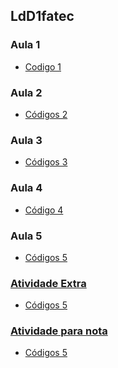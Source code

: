## LdD1fatec

### Aula 1
  * <a href="https://github.com/Gabriele-sousa/LdD1fatec/wiki/Aula-1">Codigo 1</a>

### Aula 2
 * <a href="https://github.com/Gabriele-sousa/LdD1fatec/wiki/aula-2">Códigos 2</a>

### Aula 3
 * <a href="https://github.com/Gabriele-sousa/LdD1fatec/wiki/Aula-3">Códigos 3</a>

### Aula 4

* <a href="https://github.com/Gabriele-sousa/LdD1fatec/wiki/Aula-4">Código 4</a>

### Aula 5

* <a href="https://github.com/Gabriele-sousa/LdD1fatec/wiki/Aula-5">Códigos 5

### Atividade Extra

* <a href="https://github.com/Gabriele-sousa/LdD1fatec/wiki/atividade-extra">Códigos 5

### Atividade para nota

* <a href="https://github.com/Gabriele-sousa/LdD1fatec/wiki/Atividade-para-nota">Códigos 5
